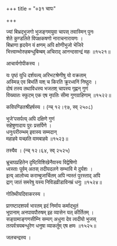 +++
title = "०३१ चापः"

+++


ज्यां बिभ्रद्भुजगो भुजङ्गमयुवा चापस् तवास्मिन् पुनः  
शेते कुण्डलिते विपक्षकषणो नाराचनारायणः ।  
बिभ्राणा हृदयेन यं क्षणम् अपि क्षोणीभुजो भेजिरे  
भित्त्वाम्भोरुहबन्धुबिम्बम् अचिराद् आनन्दसान्द्रं महः ॥१५२१॥  


आचार्यगोपीकस्य ।  


यः पृष्ठं युधि दर्शयत्य् अरिभटश्रेणीषु यो वक्रताम्  
अस्मिन्न् एव बिभर्ति यश् च किरति क्रूरध्वनिं निष्ठुरः ।  
दोषं तस्य तथाविधस्य भजतश् चापस्य गृह्णन् गुणं  
विख्यातः स्फुटम् एक एष नृपतिः सीमा गुणग्राहिणाम् ॥१५२२॥  


कविपण्डितश्रीहर्षस्य । (न्च् १२।९७, स्व् २५०८)  


भुजे’पसर्पत्य् अपि दक्षिणे गुणं  
सहेषुणादाय पुरः प्रसर्पिणे ।  
धनुःपरीरम्भम् इवास्य सम्मदान्  
महाहवे यच्छति वामबाहवे ॥१५२३॥  


तस्यैव । (न्च् १२।६४, स्व् २५२५)  


भ्रूचापप्रहितेन दृष्टिविशिखेनैवास्य विद्वेषिणो  
ध्वस्ताः पूर्वम् अतस् तदीयदलने सम्भावि मे दुर्यशः ।  
इत्य् आलोच्य कराम्बुजार्चितम् अपि न्यस्तं पुरस्ताद् अपि  
द्राग् जातं समरेषु यस्य निविडव्रीडाविनम्रं धनुः ॥१५२४॥  


गोतिथीयदिवाकरस्य ।  


प्रागष्टादशपर्व भारतम् इदं निर्माय कर्माद्भुतं  
भूपानाम् अनपायपौरुषम् इह व्यासेन यत् कीर्तितम् ।  
सङ्ग्रामाङ्गणसीम्नि सम्यग् अधुना देव त्वदीयो भुजस्  
तत्पर्वत्रयबन्धुरेण धनुषा व्याकर्तुम् एष क्षमः ॥१५२५॥  


जलचन्द्रस्य ।  

